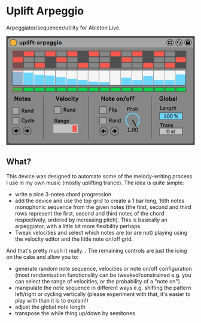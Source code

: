 # Uplift Arpeggio

Arpeggiator/sequencer/utility for Ableton Live.

![Screenshot](screenshot.jpg)

## What? 

This device was designed to automate some of the melody-writing process I use in my own music (mostly uplifting trance). The idea is quite simple: 

* write a nice 3-notes chord progression 
* add the device and use the top grid to create a 1 bar long, 16th notes monophonic sequence from the given notes (the first, second and third rows represent the first, second and third notes of the chord respectively, ordered by increasing pitch). This is basically an arpeggiator, with a little bit more flexibility perhaps. 
* Tweak velocities and select which notes are (or are not) playing using the velocity editor and the little note on/off grid. 

And that's pretty much it really... The remaining controls are just the icing on the cake and allow you to:

* generate random note sequence, velocities or note on/off configuration (most randomisation functionality can be tweaked/constrained e.g. you can select the range of velocities, or the probability of a "note on")
* manipulate the note sequence in different ways e.g. shifting the pattern left/right or cycling vertically (please experiment with that, it's easier to play with than it is to explain!) 
* adjust the global note length 
* transpose the while thing up/down by semitones
